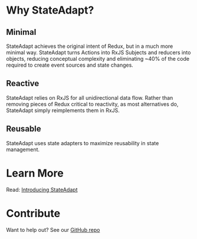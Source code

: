 # Why StateAdapt?

## Minimal

StateAdapt achieves the original intent of Redux, but in a much more
minimal way. StateAdapt turns Actions into RxJS Subjects and reducers into
objects, reducing conceptual complexity and eliminating ~40% of the code
required to create event sources and state changes.

## Reactive

StateAdapt relies on RxJS for all unidirectional data flow. Rather than
removing pieces of Redux critical to reactivity, as most alternatives do,
StateAdapt simply reimplements them in RxJS.

## Reusable

StateAdapt uses state adapters to maximize reusability in state management.

# Learn More

Read: [Introducing StateAdapt](https://medium.com/weekly-webtips/introducing-stateadapt-reusable-reactive-state-management-9f0388f1850e)

# Contribute

Want to help out? See our [GitHub repo](https://github.com/state-adapt/state-adapt)
